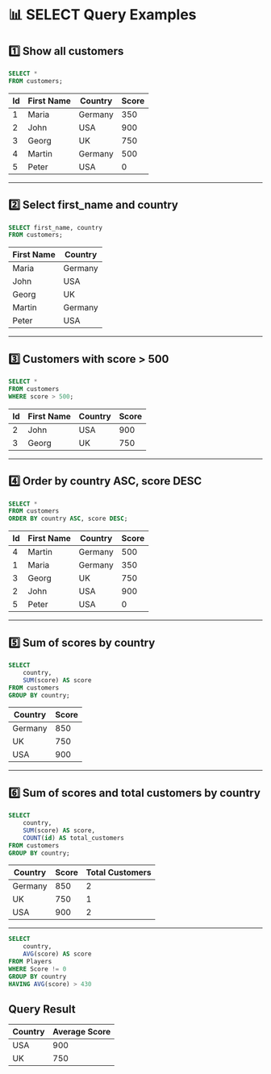# 📊 SELECT Query Examples

## 1️⃣ Show all customers
```sql
SELECT *
FROM customers;
```

| Id | First Name | Country  | Score |
|----|------------|----------|-------|
| 1  | Maria      | Germany  | 350   |
| 2  | John       | USA      | 900   |
| 3  | Georg      | UK       | 750   |
| 4  | Martin     | Germany  | 500   |
| 5  | Peter      | USA      | 0     |

---
## 2️⃣ Select first_name and country
```sql
SELECT first_name, country
FROM customers;
```
| First Name | Country |
| ---------- | ------- |
| Maria      | Germany |
| John       | USA     |
| Georg      | UK      |
| Martin     | Germany |
| Peter      | USA     |

---
## 3️⃣ Customers with score > 500
```sql
SELECT *
FROM customers 
WHERE score > 500;
```
| Id | First Name | Country | Score |
| -- | ---------- | ------- | ----- |
| 2  | John       | USA     | 900   |
| 3  | Georg      | UK      | 750   |

---
## 4️⃣ Order by country ASC, score DESC
```sql
SELECT *
FROM customers 
ORDER BY country ASC, score DESC;
```
| Id | First Name | Country | Score |
| -- | ---------- | ------- | ----- |
| 4  | Martin     | Germany | 500   |
| 1  | Maria      | Germany | 350   |
| 3  | Georg      | UK      | 750   |
| 2  | John       | USA     | 900   |
| 5  | Peter      | USA     | 0     |

---
## 5️⃣ Sum of scores by country
```sql
SELECT 
    country,
    SUM(score) AS score
FROM customers
GROUP BY country;
```
| Country | Score |
| ------- | ----- |
| Germany | 850   |
| UK      | 750   |
| USA     | 900   |

---
## 6️⃣ Sum of scores and total customers by country
```sql
SELECT 
    country,
    SUM(score) AS score,
    COUNT(id) AS total_customers
FROM customers
GROUP BY country;
```
| Country | Score | Total Customers |
| ------- | ----- | --------------- |
| Germany | 850   | 2               |
| UK      | 750   | 1               |
| USA     | 900   | 2               |

---
```sql
SELECT 
    country,
    AVG(score) AS score
FROM Players
WHERE Score != 0
GROUP BY country
HAVING AVG(score) > 430
```
## Query Result

| Country | Average Score |
|---------|---------------|
| USA     | 900           |
| UK      | 750           |


